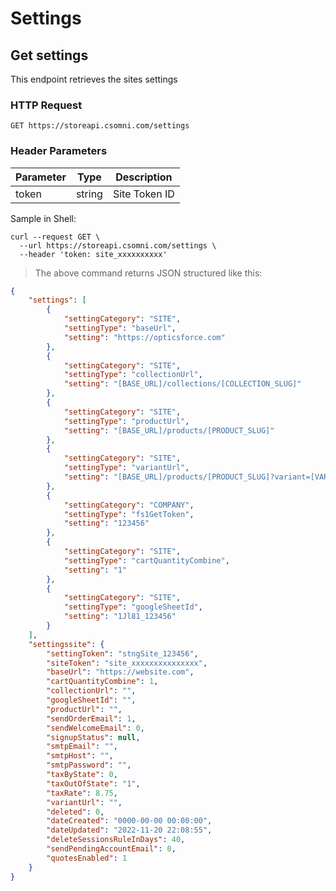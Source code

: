 # Settings


## Get settings 
This endpoint retrieves the sites settings

### HTTP Request
`GET https://storeapi.csomni.com/settings`

### Header Parameters
| Parameter     | Type   | Description       |
|---------------|--------|-------------------|
| token         | string | Site Token ID     |

Sample in Shell:

```shell
curl --request GET \
  --url https://storeapi.csomni.com/settings \
  --header 'token: site_xxxxxxxxxx'
```

> The above command returns JSON structured like this:

```json
{
    "settings": [
        {
            "settingCategory": "SITE",
            "settingType": "baseUrl",
            "setting": "https://opticsforce.com"
        },
        {
            "settingCategory": "SITE",
            "settingType": "collectionUrl",
            "setting": "[BASE_URL]/collections/[COLLECTION_SLUG]"
        },
        {
            "settingCategory": "SITE",
            "settingType": "productUrl",
            "setting": "[BASE_URL]/products/[PRODUCT_SLUG]"
        },
        {
            "settingCategory": "SITE",
            "settingType": "variantUrl",
            "setting": "[BASE_URL]/products/[PRODUCT_SLUG]?variant=[VARIANT_TOKEN]"
        },
        {
            "settingCategory": "COMPANY",
            "settingType": "fs1GetToken",
            "setting": "123456"
        },
        {
            "settingCategory": "SITE",
            "settingType": "cartQuantityCombine",
            "setting": "1"
        },
        {
            "settingCategory": "SITE",
            "settingType": "googleSheetId",
            "setting": "1Jl81_123456"
        }
    ],
    "settingssite": {
        "settingToken": "stngSite_123456",
        "siteToken": "site_xxxxxxxxxxxxxxx",
        "baseUrl": "https://website.com",
        "cartQuantityCombine": 1,
        "collectionUrl": "",
        "googleSheetId": "",
        "productUrl": "",
        "sendOrderEmail": 1,
        "sendWelcomeEmail": 0,
        "signupStatus": null,
        "smtpEmail": "",
        "smtpHost": "",
        "smtpPassword": "",
        "taxByState": 0,
        "taxOutOfState": "1",
        "taxRate": 8.75,
        "variantUrl": "",
        "deleted": 0,
        "dateCreated": "0000-00-00 00:00:00",
        "dateUpdated": "2022-11-20 22:08:55",
        "deleteSessionsRuleInDays": 40,
        "sendPendingAccountEmail": 0,
        "quotesEnabled": 1
    }
}
```

